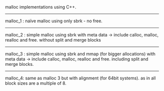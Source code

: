 malloc implementations using C++.

-----------------------------
malloc_1 : naïve malloc using only sbrk - no free.

----------------------------------
malloc_2 : simple malloc using sbrk with meta data -> include calloc, malloc, realloc and free. without split and merge blocks

---------------------------------
malloc_3 : simple malloc using sbrk and mmap (for bigger allocations) with meta data -> include calloc, malloc, realloc and free. including split and merge blocks.

------------------------------
malloc_4: same as malloc 3 but with alignment (for 64bit systems). as in all block sizes are a multiple of 8.
